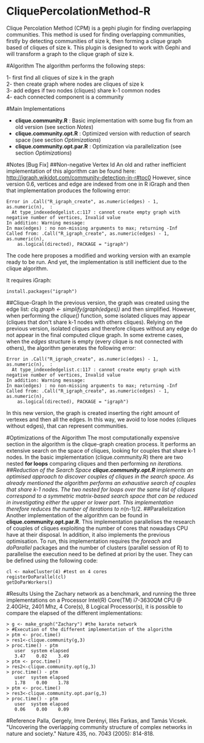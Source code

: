 # CliquePercolationMethod-R
Clique Percolation Method (CPM) is a gephi plugin for finding overlapping communities. This method is used for finding overlapping communities, firstly by detecting communities of size k, then forming a clique graph based of cliques of size k. This plugin is designed to work with Gephi and will transform a graph to the clique graph of size k.

#Algorithm
The algorithm performs the following steps:

1- first find all cliques of size k in the graph <br />
2- then create graph where nodes are cliques of size k <br />
3- add edges if two nodes (cliques) share k-1 common nodes <br />
4- each connected component is a community <br />

#Main Implementations
* __clique.community.R__ : Basic implementation with some bug fix from an old version (see section *Notes*)
* __clique.community.opt.R__ : Optimized version with reduction of search space (see section *Optimizations*)
* __clique.community.opt.par.R__ : Optimization via parallelization (see section *Optimizations*)
 

#Notes [Bug Fix]
##Non-negative Vertex Id
An old and rather inefficient implementation of this algorithm can be found here: http://igraph.wikidot.com/community-detection-in-r#toc0
However, since version 0.6, vertices and edge are indexed from one in R iGraph and then that implementation produces the following error:
```
Error in .Call("R_igraph_create", as.numeric(edges) - 1, as.numeric(n),  : 
  At type_indexededgelist.c:117 : cannot create empty graph with negative number of vertices, Invalid value
In addition: Warning message:
In max(edges) : no non-missing arguments to max; returning -Inf
Called from: .Call("R_igraph_create", as.numeric(edges) - 1, as.numeric(n), 
    as.logical(directed), PACKAGE = "igraph")
```
The code here proposes a modified and working version with an example ready to be run.
And yet, the implementation is still inefficient due to the clique algorithm. 

It requires iGraph:
```
install.packages("igraph")
```

##Clique-Graph
In the previous version, the graph was created using the edge list: *clq.graph <- simplify(graph(edges))* and then simplified. However, when performing the *clique()* function, some isolated cliques may appear (cliques that don't share k-1 nodes with others cliques). Relying on the previous version, isolated cliques and therefore cliques without any edge do not appear in the final computed clique graph. 
In some extreme cases, when the *edges* structure is empty (every clique is not connected with others), the algorithm generates the following error:
```
Error in .Call("R_igraph_create", as.numeric(edges) - 1, as.numeric(n),  : 
  At type_indexededgelist.c:117 : cannot create empty graph with negative number of vertices, Invalid value
In addition: Warning message:
In max(edges) : no non-missing arguments to max; returning -Inf
Called from: .Call("R_igraph_create", as.numeric(edges) - 1, as.numeric(n), 
    as.logical(directed), PACKAGE = "igraph")
```
In this new version, the graph is created inserting the right amount of vertexes and then all the edges. In this way, we avoid to lose nodes (cliques without edges), that can represent communities.

#Optimizations of the Algorithm
The most computationally expensive section in the algorithm is the clique-graph creation process. It performs an extensive search on the space of cliques, looking for couples that share k-1 nodes. In the basic implementation (clique.community.R) there are two nested **for loops** comparing cliques and then performing n*n iterations.  
##Reduction of the Search Space
__clique.community.opt.R__ implements an optimised approach to discover couples of cliques in the search space. As already mentioned the algorithm performs an exhaustive search of couples that share k-1 nodes. The two nested for loops over the same list of cliques correspond to a symmetric matrix-based search space that can be reduced in investigating either the upper or lower part. This implementation therefore reduces the number of iterations to n*(n-1)/2. 
##Parallelization
Another implementation of the algorithm can be found in __clique.community.opt.par.R__. This implementation parallelises the research of couples of cliques exploiting the number of cores that nowadays CPU have at their disposal. In addition, it also implements the previous optimisation. To run, this implementation requires the *foreach* and *doParallel* packages and the number of clusters (parallel session of R) to parallelise the execution need to be defined at priori by the user. They can be defined using the following code:
```
cl <- makeCluster(4) #test on 4 cores
registerDoParallel(cl)
getDoParWorkers()
```

#Results
Using the Zachary network as a benchmark, and running the three implementations on a Processor	Intel(R) Core(TM) i7-3630QM CPU @ 2.40GHz, 2401 Mhz, 4 Core(s), 8 Logical Processor(s), it is possible to compare the elapsed of the different implementations:
```
> g <- make_graph("Zachary") #the karate network
> #Execution of the different implementation of the algorithm
> ptm <- proc.time()
> res1<-clique.community(g,3)
> proc.time() - ptm
   user  system elapsed 
   3.47    0.02    3.49 
> ptm <- proc.time()
> res2<-clique.community.opt(g,3)
> proc.time() - ptm
   user  system elapsed 
   1.78    0.00    1.78 
> ptm <- proc.time()
> res3<-clique.community.opt.par(g,3)
> proc.time() - ptm
   user  system elapsed 
   0.06    0.00    0.09 
```


#Reference
Palla, Gergely, Imre Derényi, Illés Farkas, and Tamás Vicsek. "Uncovering the overlapping community structure of complex networks in nature and society." Nature 435, no. 7043 (2005): 814-818.
